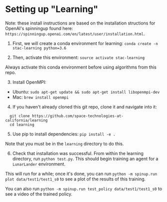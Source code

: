 # Setting up "Learning"

Note: these install instructions are based on the installation
structions for OpenAI's spinningup found here:
`https://spinningup.openai.com/en/latest/user/installation.html`.

1. First, we will create a conda environment for learning:
`conda create -n stac-learning python=3.6`

2. Then, activate this environment:
`source activate stac-learning`

Always activate this conda environment before using 
algorithms from this repo.

3. Install OpenMPI:

- Ubuntu: `sudo apt-get update && sudo apt-get install libopenmpi-dev`
- Mac: `brew install openmpi`

4. If you haven't already cloned this git repo, clone it
and navigate into it:
```
  git clone https://github.com/space-technologies-at-california/learning
  cd learning
```

5. Use pip to install dependencies:
`pip install -e .`

Note that you must be in the `learning` directory to do this.

6. Check that installation was successful.
From within the learning directory, run `python test.py`.
This should begin training an agent for a `LunarLander`
environment.

This will run for a while; once it's done, you can run
`python -m spinup.run plot data/test1/test1_s0`
to see a plot of the results of this training.

You can also run 
`python -m spinup.run test_policy data/test1/test1_s0`
to see a video of the trained policy.